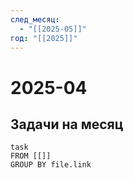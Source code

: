```yaml
---
след_месяц:
  - "[[2025-05]]"
год: "[[2025]]"
---
```



# 2025-04

## Задачи на месяц

```dataview
task
FROM [[]]
GROUP BY file.link
```
